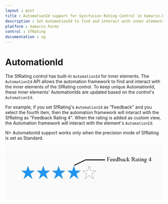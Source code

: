 ```yaml
---
layout : post
title : AutomationId support for Syncfusion Rating Control in Xamarin.Forms
description : Set AutomationId to find and interact with inner elements in Rating 
platform : Xamarin.Forms
control : SfRating
documentation : ug
---
```


# AutomationId 

The SfRating control has built-in `AutomationId` for inner elements. The `AutomationId` API allows the automation framework to find and interact with the inner elements of the SfRating control. To keep unique AutomationId, these inner elements' AutomationIds are updated based on the control's `AutomationId`. 

For example, if you set SfRating's `AutomationId` as "Feedback" and you select the fourth item, then the automation framework will interact with the SfRating as "Feedback Rating 4". When the rating is added as custom view, the Automation framework will interact with the element's `AutomationId`.

N> AutomationId support works only when the precision mode of SfRating is set as Standard.

![AutomationId Image](images/AutomationId.png)
